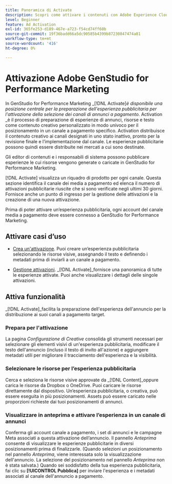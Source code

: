 ```yaml
---
title: Panoramica di Activate
description: Scopri come attivare i contenuti con Adobe Experience Cloud e applicazioni di terze parti.
level: Beginner
feature: Ad Activation
exl-id: 365fe253-d189-467e-a723-f54cd74ff60b
source-git-commit: 19f36badd66a5dc90585b4399b87230847474a81
workflow-type: tm+mt
source-wordcount: '416'
ht-degree: 0%

---
```


# Attivazione Adobe GenStudio for Performance Marketing

In GenStudio for Performance Marketing _[!DNL Activate]_è disponibile una posizione centrale per la preparazione dell&#39;esperienza pubblicitaria per l&#39;attivazione della selezione dei canali di annunci a pagamento._ Activation _è il processo di preparazione di esperienze di annunci, risorse e testo come contenuto creativo personalizzato in modo univoco per il posizionamento in un canale a pagamento specifico. Activation distribuisce il contenuto creativo ai canali designati in uno stato inattivo, pronto per la revisione finale e l’implementazione dal canale. Le esperienze pubblicitarie possono quindi essere distribuite nei mercati a cui sono destinate.

Gli editor di contenuti e i responsabili di sistema possono pubblicare esperienze le cui risorse vengono generate o caricate in GenStudio for Performance Marketing.

[!DNL Activate] visualizza un riquadro di prodotto per ogni canale. Questa sezione identifica il canale dei media a pagamento ed elenca il numero di attivazioni pubblicitarie riuscite che si sono verificate negli ultimi 30 giorni. Fornisce anche un punto di ingresso per la gestione delle attivazioni e la creazione di una nuova attivazione.

Prima di poter attivare un’esperienza pubblicitaria, ogni account del canale media a pagamento deve essere connesso a GenStudio for Performance Marketing.

## Attivare casi d’uso

* [Crea un&#39;attivazione](create-activation.md). Puoi creare un’esperienza pubblicitaria selezionando le risorse visive, assegnando il testo e definendo i metadati prima di inviarli a un canale a pagamento.

* [Gestione attivazioni](manage-activations.md). _[!DNL Activate]_fornisce una panoramica di tutte le esperienze attivate. Puoi anche visualizzare i dettagli delle singole attivazioni.

## Attiva funzionalità

_[!DNL Activate]_facilita la preparazione dell&#39;esperienza dell&#39;annuncio per la distribuzione ai suoi canali a pagamento target.

### Prepara per l&#39;attivazione

La pagina _Configurazione di Creative_ consolida gli strumenti necessari per selezionare gli elementi visivi di un&#39;esperienza pubblicitaria, modificare il testo dell&#39;annuncio (incluso il testo di invito all&#39;azione) e aggiungere metadati utili per migliorare il tracciamento dell&#39;esperienza e la visibilità.

### Selezionare le risorse per l’esperienza pubblicitaria

Cerca e seleziona le risorse visive approvate da _[!DNL Content]_oppure carica le risorse da Dropbox o OneDrive. Puoi caricare le risorse direttamente dal dispositivo. Un’esperienza pubblicitaria, o creativa, può essere eseguita in più posizionamenti. Assets può essere caricato nelle proporzioni richieste dai tuoi posizionamenti di annunci.

### Visualizzare in anteprima e attivare l’esperienza in un canale di annunci

Conferma gli account canale a pagamento, i set di annunci e le campagne Meta associati a questa attivazione dell’annuncio. Il pannello _Anteprima_ consente di visualizzare le esperienze pubblicitarie in diversi posizionamenti prima di finalizzarle. (Quando selezioni un posizionamento nel pannello _Anteprima_, viene interessata solo la visualizzazione dell&#39;annuncio. La selezione del posizionamento nel pannello _Anteprima_ non è stata salvata.) Quando sei soddisfatto della tua esperienza pubblicitaria, fai clic su **[!UICONTROL Pubblica]** per inviare l&#39;esperienza e i metadati associati al canale dell&#39;annuncio a pagamento.
